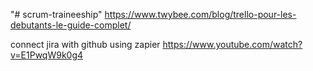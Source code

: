 "# scrum-traineeship" 
https://www.twybee.com/blog/trello-pour-les-debutants-le-guide-complet/

connect jira with github using zapier
https://www.youtube.com/watch?v=E1PwqW9k0g4